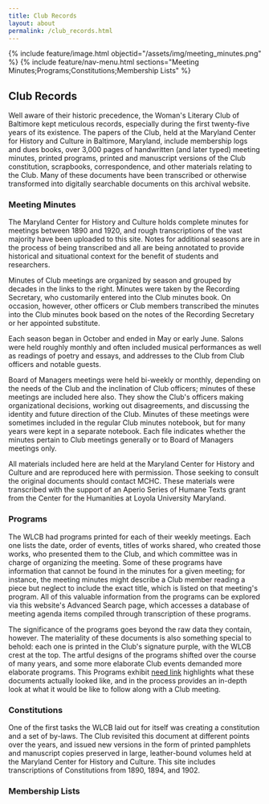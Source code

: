 ```yaml
---
title: Club Records
layout: about
permalink: /club_records.html
---
```

{% include feature/image.html objectid="/assets/img/meeting_minutes.png" %}
{% include feature/nav-menu.html sections="Meeting Minutes;Programs;Constitutions;Membership Lists" %}

## Club Records

Well aware of their historic precedence, the Woman's Literary Club of Baltimore kept meticulous records, especially during the first twenty-five years of its existence. The papers of the Club, held at the Maryland Center for History and Culture in Baltimore, Maryland, include membership logs and dues books, over 3,000 pages of handwritten (and later typed) meeting minutes, printed programs, printed and manuscript versions of the Club constitution, scrapbooks, correspondence, and other materials relating to the Club. Many of these documents have been transcribed or otherwise transformed into digitally searchable documents on this archival website.

### Meeting Minutes

The Maryland Center for History and Culture holds complete minutes for meetings between 1890 and 1920, and rough transcriptions of the vast majority have been uploaded to this site. Notes for additional seasons are in the process of being transcribed and all are being annotated to provide historical and situational context for the benefit of students and researchers. 

Minutes of Club meetings are organized by season and grouped by decades in the links to the right. Minutes were taken by the Recording Secretary, who customarily entered into the Club minutes book. On occasion, however, other officers or Club members transcribed the minutes into the Club minutes book based on the notes of the Recording Secretary or her appointed substitute. 

Each season began in October and ended in May or early June. Salons were held roughly monthly and often included musical performances as well as readings of poetry and essays, and addresses to the Club from Club officers and notable guests.

Board of Managers meetings were held bi-weekly or monthly, depending on the needs of the Club and the inclination of Club officers; minutes of these meetings are included here also. They show the Club's officers making organizational decisions, working out disagreements, and discussing the identity and future direction of the Club. Minutes of these meetings were sometimes included in the regular Club minutes notebook, but for many years were kept in a separate notebook. Each file indicates whether the minutes pertain to Club meetings generally or to Board of Managers meetings only.

All materials included here are held at the Maryland Center for History and Culture and are reproduced here with permission. Those seeking to consult the original documents should contact MCHC. These materials were transcribed with the support of an Aperio Series of Humane Texts grant from the Center for the Humanities at Loyola University Maryland.

### Programs

The WLCB had programs printed for each of their weekly meetings. Each one lists the date, order of events, titles of works shared, who created those works, who presented them to the Club, and which committee was in charge of organizing the meeting. Some of these programs have information that cannot be found in the minutes for a given meeting; for instance, the meeting minutes might describe a Club member reading a piece but neglect to include the exact title, which is listed on that meeting's program. All of this valuable information from the programs can be explored via this website's Advanced Search page, which accesses a database of meeting agenda items compiled through transcription of these programs.

The significance of the programs goes beyond the raw data they contain, however. The materiality of these documents is also something special to behold: each one is printed in the Club's signature purple, with the WLCB crest at the top. The artful designs of the programs shifted over the course of many years, and some more elaborate Club events demanded more elaborate programs. This Programs exhibit [need link](link) highlights what these documents actually looked like, and in the process provides an in-depth look at what it would be like to follow along with a Club meeting.

### Constitutions

One of the first tasks the WLCB laid out for itself was creating a constitution and a set of by-laws. The Club revisited this document at different points over the years, and issued new versions in the form of printed pamphlets and manuscript copies preserved in large, leather-bound volumes held at the Maryland Center for History and Culture. This site includes transcriptions of Constitutions from 1890, 1894, and 1902. 

### Membership Lists
